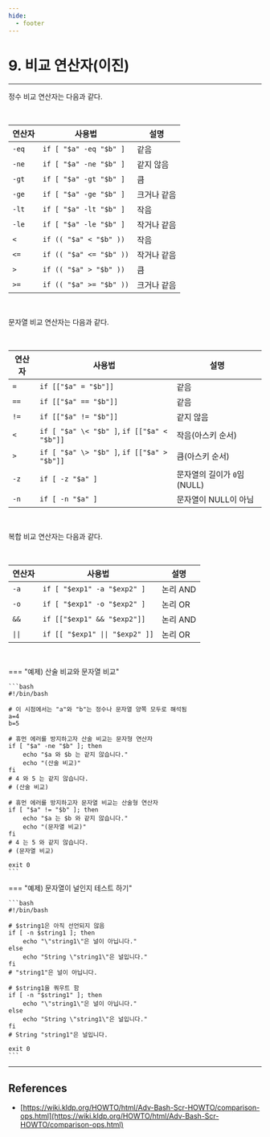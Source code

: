 ```yaml
---
hide:
  - footer
---
```


# 9. 비교 연산자(이진)

---

정수 비교 연산자는 다음과 같다.

<br/>

| 연산자 | 사용법                  | 설명        |
| ------ | ----------------------- | ----------- |
| `-eq`  | `if [ "$a" -eq "$b" ]`  | 같음        |
| `-ne`  | `if [ "$a" -ne "$b" ]`  | 같지 않음   |
| `-gt`  | `if [ "$a" -gt "$b" ]`  | 큼          |
| `-ge`  | `if [ "$a" -ge "$b" ]`  | 크거나 같음 |
| `-lt`  | `if [ "$a" -lt "$b" ]`  | 작음        |
| `-le`  | `if [ "$a" -le "$b" ]`  | 작거나 같음 |
| `<`    | `if (( "$a" < "$b" ))`  | 작음        |
| `<=`   | `if (( "$a" <= "$b" ))` | 작거나 같음 |
| `>`    | `if (( "$a" > "$b" ))`  | 큼          |
| `>=`   | `if (( "$a" >= "$b" ))` | 크거나 같음 |

<br/>

문자열 비교 연산자는 다음과 같다.

<br/>

| 연산자 | 사용법                                      | 설명                        |
| ------ | ------------------------------------------- | --------------------------- |
| `=`    | `if [["$a" = "$b"]]`                        | 같음                        |
| `==`   | `if [["$a" == "$b"]]`                       | 같음                        |
| `!=`   | `if [["$a" != "$b"]]`                       | 같지 않음                   |
| `<`    | `if [ "$a" \< "$b" ]`, `if [["$a" < "$b"]]` | 작음(아스키 순서)           |
| `>`    | `if [ "$a" \> "$b" ]`, `if [["$a" > "$b"]]` | 큼(아스키 순서)             |
| `-z`   | `if [ -z "$a" ]`                            | 문자열의 길이가 `0`임(NULL) |
| `-n`   | `if [ -n "$a" ]`                            | 문자열이 NULL이 아님        |

<br/>

복합 비교 연산자는 다음과 같다.

<br/>

| 연산자 | 사용법                          | 설명     |
| ------ | ------------------------------- | -------- |
| `-a`   | `if [ "$exp1" -a "$exp2" ]`     | 논리 AND |
| `-o`   | `if [ "$exp1" -o "$exp2" ]`     | 논리 OR  |
| `&&`   | `if [["$exp1" && "$exp2"]]`     | 논리 AND |
| `\|\|` | `if [[ "$exp1" \|\| "$exp2" ]]` | 논리 OR  |

<br/>

=== "예제) 산술 비교와 문자열 비교"

    ```bash
    #!/bin/bash

    # 이 시점에서는 "a"와 "b"는 정수나 문자열 양쪽 모두로 해석됨
    a=4
    b=5

    # 휴먼 에러를 방지하고자 산술 비교는 문자형 연산자
    if [ "$a" -ne "$b" ]; then
        echo "$a 와 $b 는 같지 않습니다."
        echo "(산술 비교)"
    fi
    # 4 와 5 는 같지 않습니다.
    # (산술 비교)

    # 휴먼 에러를 방지하고자 문자열 비교는 산술형 연산자
    if [ "$a" != "$b" ]; then
        echo "$a 는 $b 와 같지 않습니다."
        echo "(문자열 비교)"
    fi
    # 4 는 5 와 같지 않습니다.
    # (문자열 비교)

    exit 0
    ```

=== "예제) 문자열이 널인지 테스트 하기"

    ```bash
    #!/bin/bash

    # $string1은 아직 선언되지 않음
    if [ -n $string1 ]; then
        echo "\"string1\"은 널이 아닙니다."
    else
        echo "String \"string1\"은 널입니다."
    fi
    # "string1"은 널이 아닙니다.

    # $string1을 쿼우트 함
    if [ -n "$string1" ]; then
        echo "\"string1\"은 널이 아닙니다."
    else
        echo "String \"string1\"은 널입니다."
    fi
    # String "string1"은 널입니다.

    exit 0
    ```

---

## References

- [https://wiki.kldp.org/HOWTO/html/Adv-Bash-Scr-HOWTO/comparison-ops.html](https://wiki.kldp.org/HOWTO/html/Adv-Bash-Scr-HOWTO/comparison-ops.html)
